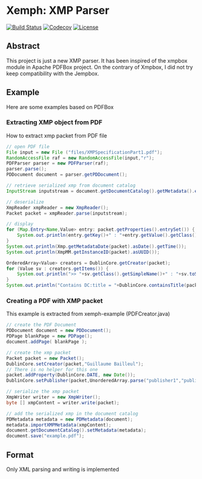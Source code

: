 # Xemph: XMP Parser

[![Build Status](https://travis-ci.org/gbm-bailleul/xemph.svg?branch=master)](https://travis-ci.org/gbm-bailleul/xemph)
[![Codecov](https://img.shields.io/codecov/c/github/gbm-bailleul/xemph.svg)](https://codecov.io/gh/gbm-bailleul/xemph/)
[![License](https://img.shields.io/github/license/gbm-bailleul/xemph.svg)](https://www.apache.org/licenses/LICENSE-2.0)

## Abstract

This project is just a new XMP parser. It has been inspired of the xmpbox module in Apache PDFBox project. 
On the contrary of Xmpbox, I did not try keep compatibility with the Jempbox.

## Example

Here are some examples based on PDFBox

### Extracting XMP object from PDF

How to extract xmp packet from PDF file

```java
// open PDF file
File input = new File ("files/XMPSpecificationPart1.pdf");
RandomAccessFile raf = new RandomAccessFile(input,"r");
PDFParser parser = new PDFParser(raf);
parser.parse();
PDDocument document = parser.getPDDocument();

// retrieve serialized xmp from document catalog
InputStream inputstream = document.getDocumentCatalog().getMetadata().exportXMPMetadata();

// deserialize
XmpReader xmpReader = new XmpReader();
Packet packet = xmpReader.parse(inputstream);

// display
for (Map.Entry<Name,Value> entry: packet.getProperties().entrySet()) {
    System.out.println(entry.getKey()+" : "+entry.getValue().getClass()+" / "+entry.getValue());
}
System.out.println(Xmp.getMetadataDate(packet).asDate().getTime());
System.out.println(XmpMM.getInstanceID(packet).asUUID());

OrderedArray<Value> creators = DublinCore.getCreator(packet);
for (Value sv : creators.getItems()) {
    System.out.println(">> "+sv.getClass().getSimpleName()+" : "+sv.toString());
}
System.out.println("Contains DC:title = "+DublinCore.containsTitle(packet));
```
### Creating a PDF with XMP packet

This example is extracted from xemph-example (PDFCreator.java)

```java
// create the PDF Document
PDDocument document = new PDDocument();
PDPage blankPage = new PDPage();
document.addPage( blankPage );

// create the xmp packet
Packet packet = new Packet();
DublinCore.setCreator(packet,"Guillaume Bailleul");
// There is no helper for this one
packet.addProperty(DublinCore.DATE, new Date());
DublinCore.setPublisher(packet,UnorderedArray.parse("publisher1","publisher2","publisher3","publisher4"));

// serialize the xmp packet
XmpWriter writer = new XmpWriter();
byte [] xmpContent = writer.write(packet);

// add the serialized xmp in the document catalog
PDMetadata metadata = new PDMetadata(document);
metadata.importXMPMetadata(xmpContent);
document.getDocumentCatalog().setMetadata(metadata);
document.save("example.pdf");
```

## Format

Only XML parsing and writing is implemented

